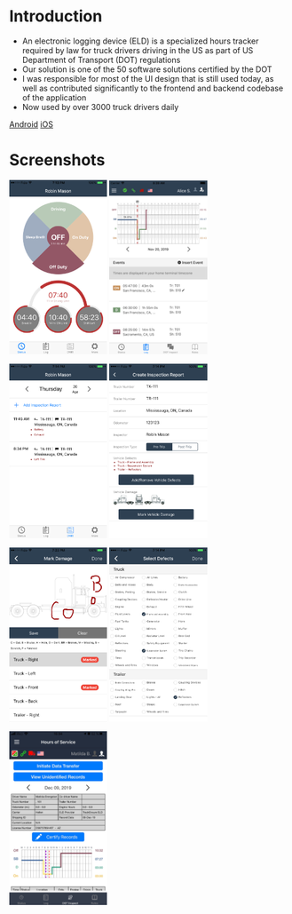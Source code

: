 # Introduction

- An electronic logging device (ELD) is a specialized hours tracker required by law for truck drivers driving in the US as part of US Department of Transport (DOT) regulations
- Our solution is one of the 50 software solutions certified by the DOT
- I was responsible for most of the UI design that is still used today, as well as contributed significantly to the frontend and backend codebase of the application
- Now used by over 3000 truck drivers daily

[Android](https://play.google.com/store/apps/details?id=com.trackensure.eld)
[iOS](https://apps.apple.com/ca/app/trackensure-eld/id1269259375)

# Screenshots

<p float="left">
  <img src="./img/1.png" width="35%" />
  <img src="./img/2.png" width="35%" />
</p>
<p float="left">
  <img src="./img/3.png" width="35%" />
  <img src="./img/4.png" width="35%" />
</p>
<p float="left">
  <img src="./img/5.png" width="35%" />
  <img src="./img/6.png" width="35%" />
</p>
<p float="left">
  <img src="./img/7.png" width="35%" />
</p>
